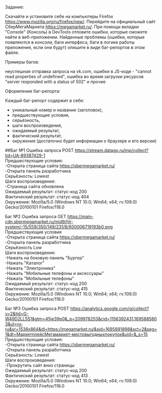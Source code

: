 Задание:

Скачайте и установите себе на компьютеры Firefox https://www.mozilla.org/ru/firefox/new/. Перейдите на официальный сайт СберМегаМаркета https://megamarket.ru/. При помощи вкладки "Console" (Консоль) в DevTools отловите ошибки, которые сможете найти в веб-приложении. Найденные проблемы (ошибки, которые появляются в консоли, баги интерфеса, баги в логике работы приложения, если они будут) опишите в виде баг-репортов в этом файле. 

Примеры багов:

неуспешная отправка запроса на vk.com, ошибки в JS-коде -
"cannot read properties of undefined", ошибка во время загрузки ресурсов "server responded with a status of 502" и прочее

Оформление баг-репорта:

Каждый баг-репорт содержит в себе: 
- уникальный номер и название (заголовок),
- предшествующие условия, 
- серьёзность, 
- шаги воспроизведения, 
- ожидаемый результат, 
- фактический результат, 
- окружение (достаточно будет информации о браузере и его версии)

##Баг №1 Ошибка запроса POST https://stream.datago.ru/mp/collect?tid=UA-89387429-1    
Предшествующие условия:     
-Открыта страница сайта https://sbermegamarket.ru/     
-Открыта панель разработчика      
Серьёзность: Lowest    
Шаги воспроизведения:    
-Страница сайта обновлена    
Ожидаемый результат: статус-код 200    
Фактический результат: статус-код 404    
Окружение: Mozilla/5.0 (Windows NT 10.0; Win64; x64; rv:109.0) Gecko/20100101 Firefox/118.0  

Баг №2 Ошибка запроса GET https://main-cdn.sbermegamarket.ru/mid9/hlr-system/-15/559/350/149/231/8/600006719193b0.png  
Предшествующие условия  
-Открыта страница сайта https://sbermegamarket.ru/     
-Открыта панель разработчика    
Серьёзность Low  
Шаги воспроизведения:   
-Нажать на боковую панель "Бургер"  
-Нажать "Каталог"  
-Нажать "Электроника"  
-Нажать "Мобильные телефоны и аксессуары"  
-Нажать "Мобильные телефоны"  
Ожидаемый результат: статус-код 200     
Фактический результат: статус-код 415  
Окружение: Mozilla/5.0 (Windows NT 10.0; Win64; x64; rv:109.0) Gecko/20100101 Firefox/118.0    

Баг №3 Ошибка запроса POST https://analytics.google.com/g/collect?v=2&tid=G-W49D2LL5S1&gtm=45je39p0&_p=209978253&cid=1156392431.1695885803&ul=ru-ru&sr=1536x864&dl=https://megamarket.ru/&sid=1695891898&sct=2&seg=1&dt=МаркетплейсМегамаркет-местовыгодныхпокупок&uid=&_s=15  
Предшествующие условия:    
-Открыта страница сайта https://sbermegamarket.ru/      
-Открыта панель разработчика      
Серьёзность: Lowest    
Шаги воспроизведения:    
-Прокрутить сайт вниз страницы    
Ожидаемый результат: статус-код 200    
Фактический результат: статус-код 413    
Окружение: Mozilla/5.0 (Windows NT 10.0; Win64; x64; rv:109.0) Gecko/20100101 Firefox/118.0   
